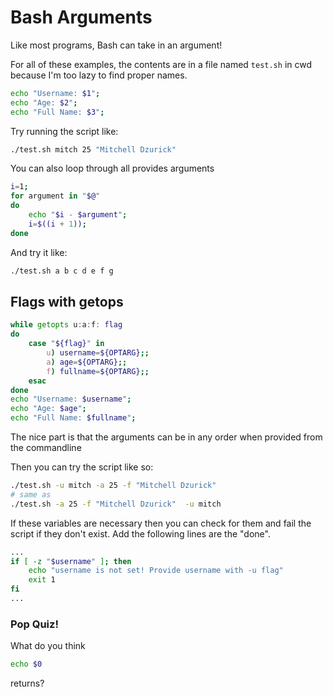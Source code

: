 # Bash Arguments

Like most programs, Bash can take in an argument!

For all of these examples, the contents are in a file named `test.sh` in cwd because I'm too lazy to find proper names.

```bash
echo "Username: $1";
echo "Age: $2";
echo "Full Name: $3";
```
Try running the script like:
```bash
./test.sh mitch 25 "Mitchell Dzurick"
```

You can also loop through all provides arguments

```bash
i=1;
for argument in "$@"
do
    echo "$i - $argument";
    i=$((i + 1));
done
```

And try it like:
```bash
./test.sh a b c d e f g
```



## Flags with getops


```bash
while getopts u:a:f: flag
do
    case "${flag}" in
        u) username=${OPTARG};;
        a) age=${OPTARG};;
        f) fullname=${OPTARG};;
    esac
done
echo "Username: $username";
echo "Age: $age";
echo "Full Name: $fullname";
```
The nice part is that the arguments can be in any order when provided from the commandline

Then you can try the script like so:
```bash
./test.sh -u mitch -a 25 -f "Mitchell Dzurick"
# same as
./test.sh -a 25 -f "Mitchell Dzurick"  -u mitch
```

If these variables are necessary then you can check for them and fail the script if they don't exist. Add the following lines are the "done".

```bash
...
if [ -z "$username" ]; then
    echo "username is not set! Provide username with -u flag"
    exit 1
fi
...
```

### Pop Quiz!

What do you think

```bash
echo $0
```
returns?
